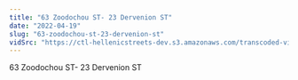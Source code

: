 ```yaml
---
title: "63 Zoodochou ST- 23 Dervenion ST"
date: "2022-04-19"
slug: "63-zoodochou-st-23-dervenion-st"
vidSrc: "https://ctl-hellenicstreets-dev.s3.amazonaws.com/transcoded-videos/63%20Zoodochou%20ST-%2023%20Dervenion%20ST.mp4"
---
```


63 Zoodochou ST- 23 Dervenion ST
